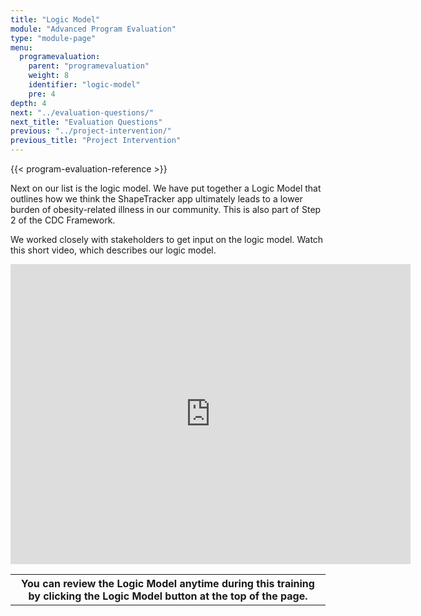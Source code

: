 ```yaml
---
title: "Logic Model"
module: "Advanced Program Evaluation"
type: "module-page"
menu:
  programevaluation:
    parent: "programevaluation"
    weight: 8
    identifier: "logic-model"
    pre: 4
depth: 4
next: "../evaluation-questions/"
next_title: "Evaluation Questions"
previous: "../project-intervention/"
previous_title: "Project Intervention"
---
```

<div class="programevaluation">

{{< program-evaluation-reference >}}

<div class="pageblock"><p>Next on our list is the logic model. We have put together a Logic Model that outlines how we think the ShapeTracker app ultimately leads to a lower burden of obesity-related illness in our community. This is also part of Step 2 of the CDC Framework.</p>
<p>We worked closely with stakeholders to get input on the logic model.  Watch this short video, which describes our logic model.</p>
</div><div class="pageblock"><p align="center">
<iframe allowfullscreen="" frameborder="0" height="480" src="http://www.youtube.com/embed/t2CpBp491vI" width="640"></iframe></p>
</div><div class="pageblock"><table>
<tr>
<th class="th2">    You can review the Logic Model anytime during this training by clicking the Logic Model button at the top of the page.</th>
</tr>
</table>
</div></div>